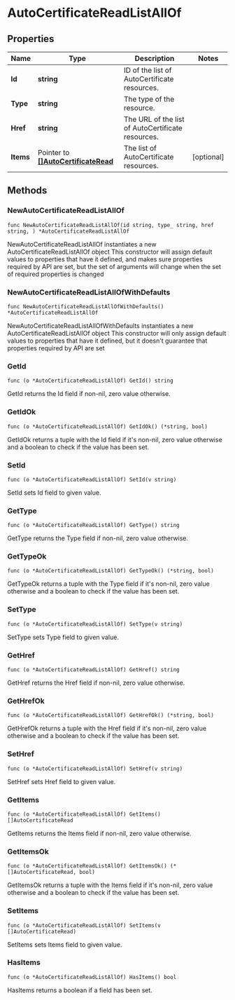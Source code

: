 # AutoCertificateReadListAllOf

## Properties

|Name | Type | Description | Notes|
|------------ | ------------- | ------------- | -------------|
|**Id** | **string** | ID of the list of AutoCertificate resources. | |
|**Type** | **string** | The type of the resource. | |
|**Href** | **string** | The URL of the list of AutoCertificate resources. | |
|**Items** | Pointer to [**[]AutoCertificateRead**](AutoCertificateRead.md) | The list of AutoCertificate resources. | [optional] |

## Methods

### NewAutoCertificateReadListAllOf

`func NewAutoCertificateReadListAllOf(id string, type_ string, href string, ) *AutoCertificateReadListAllOf`

NewAutoCertificateReadListAllOf instantiates a new AutoCertificateReadListAllOf object
This constructor will assign default values to properties that have it defined,
and makes sure properties required by API are set, but the set of arguments
will change when the set of required properties is changed

### NewAutoCertificateReadListAllOfWithDefaults

`func NewAutoCertificateReadListAllOfWithDefaults() *AutoCertificateReadListAllOf`

NewAutoCertificateReadListAllOfWithDefaults instantiates a new AutoCertificateReadListAllOf object
This constructor will only assign default values to properties that have it defined,
but it doesn't guarantee that properties required by API are set

### GetId

`func (o *AutoCertificateReadListAllOf) GetId() string`

GetId returns the Id field if non-nil, zero value otherwise.

### GetIdOk

`func (o *AutoCertificateReadListAllOf) GetIdOk() (*string, bool)`

GetIdOk returns a tuple with the Id field if it's non-nil, zero value otherwise
and a boolean to check if the value has been set.

### SetId

`func (o *AutoCertificateReadListAllOf) SetId(v string)`

SetId sets Id field to given value.


### GetType

`func (o *AutoCertificateReadListAllOf) GetType() string`

GetType returns the Type field if non-nil, zero value otherwise.

### GetTypeOk

`func (o *AutoCertificateReadListAllOf) GetTypeOk() (*string, bool)`

GetTypeOk returns a tuple with the Type field if it's non-nil, zero value otherwise
and a boolean to check if the value has been set.

### SetType

`func (o *AutoCertificateReadListAllOf) SetType(v string)`

SetType sets Type field to given value.


### GetHref

`func (o *AutoCertificateReadListAllOf) GetHref() string`

GetHref returns the Href field if non-nil, zero value otherwise.

### GetHrefOk

`func (o *AutoCertificateReadListAllOf) GetHrefOk() (*string, bool)`

GetHrefOk returns a tuple with the Href field if it's non-nil, zero value otherwise
and a boolean to check if the value has been set.

### SetHref

`func (o *AutoCertificateReadListAllOf) SetHref(v string)`

SetHref sets Href field to given value.


### GetItems

`func (o *AutoCertificateReadListAllOf) GetItems() []AutoCertificateRead`

GetItems returns the Items field if non-nil, zero value otherwise.

### GetItemsOk

`func (o *AutoCertificateReadListAllOf) GetItemsOk() (*[]AutoCertificateRead, bool)`

GetItemsOk returns a tuple with the Items field if it's non-nil, zero value otherwise
and a boolean to check if the value has been set.

### SetItems

`func (o *AutoCertificateReadListAllOf) SetItems(v []AutoCertificateRead)`

SetItems sets Items field to given value.

### HasItems

`func (o *AutoCertificateReadListAllOf) HasItems() bool`

HasItems returns a boolean if a field has been set.



